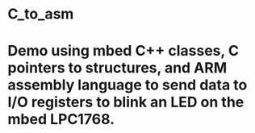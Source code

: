 # C_to_asm
# Demo using mbed C++ classes, C pointers to structures, and ARM assembly language to send data to I/O registers to blink an LED on the mbed LPC1768.
